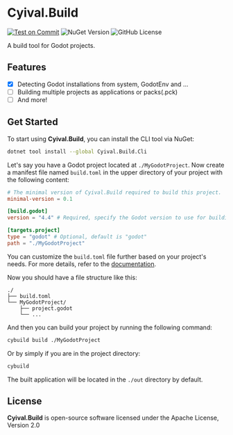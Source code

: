 # Cyival.Build

[![Test on Commit](https://github.com/cyival/Cyival.Build/actions/workflows/test.yml/badge.svg)](https://github.com/cyival/Cyival.Build/actions/workflows/test.yml)
![NuGet Version](https://img.shields.io/nuget/v/Cyival.Build.Cli)
![GitHub License](https://img.shields.io/github/license/cyival/Cyival.Build)


A build tool for Godot projects.

## Features

- [x] Detecting Godot installations from system, GodotEnv and ...
- [ ] Building multiple projects as applications or packs(.pck)
- [ ] And more!

## Get Started

To start using **Cyival.Build**, you can install the CLI tool via NuGet:

```bash
dotnet tool install --global Cyival.Build.Cli
```

Let's say you have a Godot project located at `./MyGodotProject`. Now create a manifest file named `build.toml` in the upper directory of your project with the following content:

```toml
# The minimal version of Cyival.Build required to build this project.
minimal-version = 0.1

[build.godot]
version = "4.4" # Required, specify the Godot version to use for building.

[targets.project]
type = "godot" # Optional, default is "godot"
path = "./MyGodotProject"
```

You can customize the `build.toml` file further based on your project's needs. For more details, refer to the [documentation](https://github.com/cyival/Cyival.Build).

Now you should have a file structure like this:

```
./
├── build.toml
└── MyGodotProject/
    ├── project.godot
    └── ...
```

And then you can build your project by running the following command:

```bash
cybuild build ./MyGodotProject
```

Or by simply if you are in the project directory:

```bash
cybuild
```

The built application will be located in the `./out` directory by default.

## License

**Cyival.Build** is open-source software licensed under the Apache License, Version 2.0
